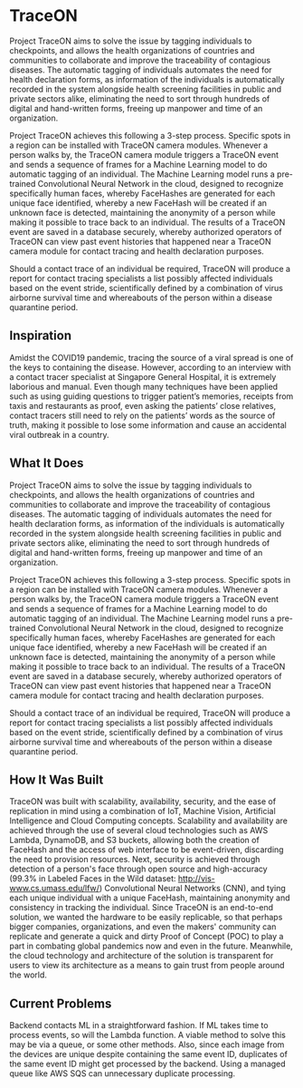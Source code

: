 # TraceON

Project TraceON aims to solve the issue by tagging individuals to checkpoints, and allows the health organizations of countries and communities to collaborate and improve the traceability of contagious diseases. The automatic tagging of individuals automates the need for health declaration forms, as information of the individuals is automatically recorded in the system alongside health screening facilities in public and private sectors alike, eliminating the need to sort through hundreds of digital and hand-written forms, freeing up manpower and time of an organization.

Project TraceON achieves this following a 3-step process. Specific spots in a region can be installed with TraceON camera modules. Whenever a person walks by, the TraceON camera module triggers a TraceON event and sends a sequence of frames for a Machine Learning model to do automatic tagging of an individual. The Machine Learning model runs a pre-trained Convolutional Neural Network in the cloud, designed to recognize specifically human faces, whereby FaceHashes are generated for each unique face identified, whereby a new FaceHash will be created if an unknown face is detected, maintaining the anonymity of a person while making it possible to trace back to an individual. The results of a TraceON event are saved in a database securely, whereby authorized operators of TraceON can view past event histories that happened near a TraceON camera module for contact tracing and health declaration purposes.

Should a contact trace of an individual be required, TraceON will produce a report for contact tracing specialists a list possibly affected individuals based on the event stride, scientifically defined by a combination of virus airborne survival time and whereabouts of the person within a disease quarantine period.

## Inspiration

Amidst the COVID19 pandemic, tracing the source of a viral spread is one of the keys to containing the disease. However, according to an interview with a contact tracer specialist at Singapore General Hospital, it is extremely laborious and manual. Even though many techniques have been applied such as using guiding questions to trigger patient’s memories, receipts from taxis and restaurants as proof, even asking the patients’ close relatives, contact tracers still need to rely on the patients’ words as the source of truth, making it possible to lose some information and cause an accidental viral outbreak in a country.

## What It Does

Project TraceON aims to solve the issue by tagging individuals to checkpoints, and allows the health organizations of countries and communities to collaborate and improve the traceability of contagious diseases. The automatic tagging of individuals automates the need for health declaration forms, as information of the individuals is automatically recorded in the system alongside health screening facilities in public and private sectors alike, eliminating the need to sort through hundreds of digital and hand-written forms, freeing up manpower and time of an organization.

Project TraceON achieves this following a 3-step process. Specific spots in a region can be installed with TraceON camera modules. Whenever a person walks by, the TraceON camera module triggers a TraceON event and sends a sequence of frames for a Machine Learning model to do automatic tagging of an individual. The Machine Learning model runs a pre-trained Convolutional Neural Network in the cloud, designed to recognize specifically human faces, whereby FaceHashes are generated for each unique face identified, whereby a new FaceHash will be created if an unknown face is detected, maintaining the anonymity of a person while making it possible to trace back to an individual. The results of a TraceON event are saved in a database securely, whereby authorized operators of TraceON can view past event histories that happened near a TraceON camera module for contact tracing and health declaration purposes.

Should a contact trace of an individual be required, TraceON will produce a report for contact tracing specialists a list possibly affected individuals based on the event stride, scientifically defined by a combination of virus airborne survival time and whereabouts of the person within a disease quarantine period.

## How It Was Built

TraceON was built with scalability, availability, security, and the ease of replication in mind using a combination of IoT, Machine Vision, Artificial Intelligence and Cloud Computing concepts. Scalability and availability are achieved through the use of several cloud technologies such as AWS Lambda, DynamoDB, and S3 buckets, allowing both the creation of FaceHash and the access of web interface to be event-driven, discarding the need to provision resources. Next, security is achieved through detection of a person's face through open source and high-accuracy (99.3% in Labeled Faces in the Wild dataset: http://vis-www.cs.umass.edu/lfw/) Convolutional Neural Networks (CNN), and tying each unique individual with a unique FaceHash, maintaining anonymity and consistency in tracking the individual. Since TraceON is an end-to-end solution, we wanted the hardware to be easily replicable, so that perhaps bigger companies, organizations, and even the makers' community can replicate and generate a quick and dirty Proof of Concept (POC) to play a part in combating global pandemics now and even in the future. Meanwhile, the cloud technology and architecture of the solution is transparent for users to view its architecture as a means to gain trust from people around the world.

## Current Problems

Backend contacts ML in a straightforward fashion. If ML takes time to process events, so will the Lambda function. A viable method to solve this may be via a queue, or some other methods. Also, since each image from the devices are unique despite containing the same event ID, duplicates of the same event ID might get processed by the backend. Using a managed queue like AWS SQS can unnecessary duplicate processing.

